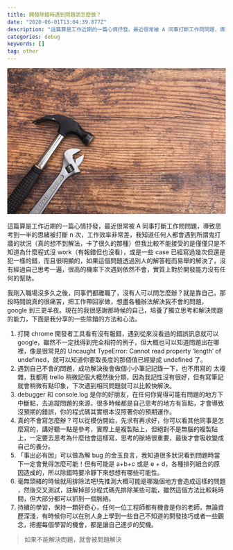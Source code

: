 ```yaml
---
title: 開發除錯時遇到問題該怎麼做？
date: "2020-06-01T13:04:39.877Z"
description: "這篇算是工作近期的一篇心情抒發，最近很常被 A 同事打斷工作問問題，導致思考到一半的思緒被打斷 n 次，工作效率非常差，我知道任何人都會遇到所謂鬼打牆的狀況（真的想不到解法，卡了很久的那種）但我比較不能接受的是僅僅只是不知道為什麼程式沒 work（有報錯但也沒看）"
categories: debug
keywords: []
tag: other
---
```


![](/img/1__7raSM6pg5VIm6HNZVFQAsg.jpeg)

這篇算是工作近期的一篇心情抒發，最近很常被 A 同事打斷工作問問題，導致思考到一半的思緒被打斷 n 次，工作效率非常差，我知道任何人都會遇到所謂鬼打牆的狀況（真的想不到解法，卡了很久的那種）但我比較不能接受的是僅僅只是不知道為什麼程式沒 work（有報錯但也沒看），或是一些 case 已經寫過幾次但還是犯一樣的錯，而且很明顯的，如果這個問題透過別人的解答輕而易舉的解決了，沒有經過自己思考一遍，很高的機率下次遇到依然不會，實質上對於開發能力沒有任何的幫助。

我剛入職場沒多久之後，同事們都離職了，沒有人可以問怎麼辦？就是靠自己，那段時間說真的很痛苦，把工作帶回家做，想盡各種辦法解決我不會的問題，google 到三更半夜。現在的我很感謝那時候的自己，培養了獨立思考和解決問題的能力，下面是我分享的一些除錯的方法和心法。

1.  打開 chrome 開發者工具看有沒有報錯，遇到從來沒看過的錯誤訊息就可以 google，雖然不一定找得到完全相符的例子，但大概也可以知道問題出在哪裡，像是很常見的 Uncaught TypeError: Cannot read property ‘length’ of undefined，就可以知道你要取長度的那個值已經變成 undefined 了。
2.  遇到自己不會的問題，成功解決後會做個小小筆記記錄一下，也不用寫的 太複雜，我都用 trello 稍微記個大概然後分類，因為我記性沒有很好，但有寫筆記就會稍微有點印象，下次遇到相同問題就可以比較快解決。
3.  debugger 和 console.log 是你的好朋友，在任何你覺得可能有問題的地方下中斷點，去追蹤問題的來源，很多時候都是自己思考的地方有盲點，才會導致沒預期的錯誤，你的程式碼其實根本沒照著你的預期運作。
4.  真的不會寫怎麼辦？可以從模仿開始，先求有再求好，你可以看其他同事是怎麼寫的，講好聽一點是參考，實際上是複製貼上，但絕對不是無腦的複製貼上，一定要去思考為什麼他會這樣寫，思考的脈絡很重要，最後才會吸收變成自己的養分。
5.  「事出必有因」可以做為解 bug 的金玉良言，我知道很多狀況看到問題時當下一定會覺得怎麼可能！但有可能是 a+b+c 或是 e + d，各種排列組合的原因造成的，所以除錯時要冷靜下來想想有哪些可能性。
6.  毫無頭緒的時候就用排除法吧!先推測大概可能是哪幾個地方會造成這樣的問題 ，然後交叉測試，註解掉部分程式碼先排除某些可能，雖然這個方法比較耗時間，但大部分都可以抓到一個脈絡。
7.  持續的學習，保持一顆好奇心，任何一位工程師都有機會是你的老師，無論資歷深淺，有時候你可以在別人身上學到一些自己不知道的開發技巧或者一些觀念，把握每個學習的機會，都是讓自己進步的契機。

> 如果不能解決問題，就會被問題解決
